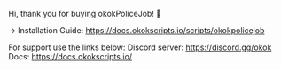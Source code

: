 Hi, thank you for buying okokPoliceJob! 🙂

-> Installation Guide: https://docs.okokscripts.io/scripts/okokpolicejob

For support use the links below: 
Discord server: https://discord.gg/okok 
Docs: https://docs.okokscripts.io/